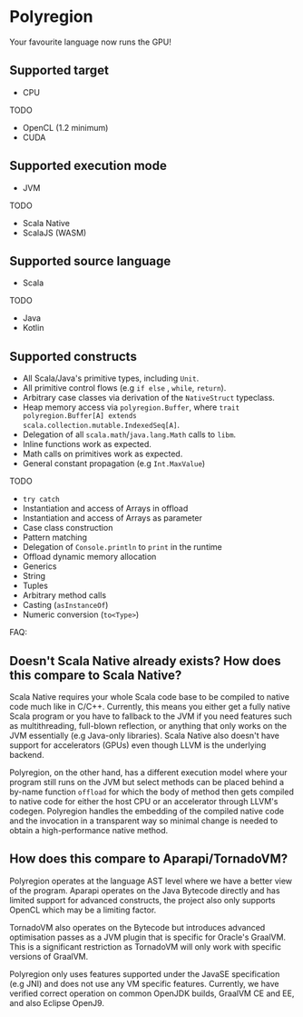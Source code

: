 

# Polyregion

Your favourite language now runs the GPU!

## Supported target

 * CPU

 TODO
  * OpenCL (1.2 minimum)
  * CUDA

 ## Supported execution mode

 * JVM

 TODO 
  * Scala Native
  * ScalaJS (WASM)

## Supported source language

 * Scala 

TODO 
 * Java
 * Kotlin


## Supported constructs

 * All Scala/Java's primitive types, including `Unit`.
 * All primitive control flows (e.g `if else` , `while`, `return`).
 * Arbitrary case classes via derivation of the `NativeStruct` typeclass.
 * Heap memory access via `polyregion.Buffer`, where `trait polyregion.Buffer[A] extends scala.collection.mutable.IndexedSeq[A]`.
 * Delegation of all `scala.math`/`java.lang.Math` calls to `libm`.
 * Inline functions work as expected.
 * Math calls on primitives work as expected.
 * General constant propagation (e.g `Int.MaxValue`)
 
TODO

 * `try catch`
 * Instantiation and access of Arrays in offload 
 * Instantiation and access of Arrays as parameter
 * Case class construction 
 * Pattern matching
 * Delegation of `Console.println` to `print` in the runtime
 * Offload dynamic memory allocation
 * Generics
 * String
 * Tuples
 * Arbitrary method calls 
 * Casting (`asInstanceOf`)
 * Numeric conversion (`to<Type>`)




FAQ:

## Doesn't Scala Native already exists? How does this compare to Scala Native?

Scala Native requires your whole Scala code base to be compiled to native code much like in C/C++.
Currently, this means you either get a fully native Scala program or you have to fallback to the JVM if you need features such as multithreading, full-blown reflection, or anything that only works on the JVM essentially (e.g Java-only libraries).
Scala Native also doesn't have support for accelerators (GPUs) even though LLVM is the underlying backend.

Polyregion, on the other hand, has a different execution model where your program still runs on the JVM but select methods can be placed behind a by-name function `offload` for which the body of method then gets compiled to native code for either the host CPU or an accelerator through LLVM's codegen.
Polyregion handles the embedding of the compiled native code and the invocation in a transparent way so minimal change is needed to obtain a high-performance native method.


## How does this compare to Aparapi/TornadoVM?

Polyregion operates at the language AST level where we have a better view of the program.
Aparapi operates on the Java Bytecode directly and has limited support for advanced constructs, the project also only supports OpenCL which may be a limiting factor.

TornadoVM also operates on the Bytecode but introduces advanced optimisation passes as a JVM plugin that is specific for Oracle's GraalVM.
This is a significant restriction as TornadoVM will only work with specific versions of GraalVM.

Polyregion only uses features supported under the JavaSE specification (e.g JNI) and does not use any VM specific features.
Currently, we have verified correct operation on common OpenJDK builds, GraalVM CE and EE, and also Eclipse OpenJ9.







